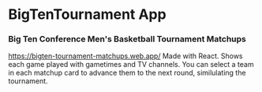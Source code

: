 # BigTenTournament App
### Big Ten Conference Men's Basketball Tournament Matchups
https://bigten-tournament-matchups.web.app/
Made with React. Shows each game played with gametimes and TV channels.
You can select a team in each matchup card to advance them to the next round, similulating the tournament.
